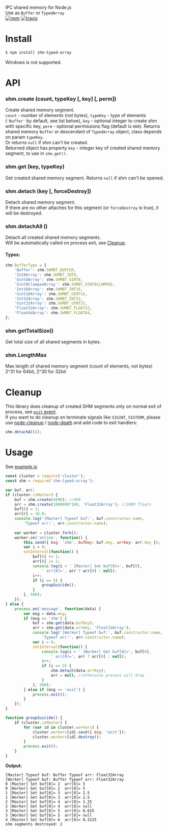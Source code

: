 IPC shared memory for Node.js  
Use as `Buffer` or `TypedArray`  
[![npm](https://img.shields.io/npm/v/shm-typed-array.svg)](https://www.npmjs.com/package/shm-typed-array) [![travis](https://travis-ci.org/ukrbublik/shm-typed-array.svg?branch=master)](https://travis-ci.com/github/ukrbublik/shm-typed-array)


# Install
``` bash
$ npm install shm-typed-array
```
Windows is not supported.


# API

### shm.create (count, typeKey [, key] [, perm])
Create shared memory segment.  
`count` - number of elements (not bytes), 
`typeKey` - type of elements (`'Buffer'` by default, see list below), 
`key` - optional integer to create shm with specific key, 
`perm` - optional permissions flag (default is `660`). 
Returns shared memory `Buffer` or descendant of `TypedArray` object, class depends on param `typeKey`.  
Or returns `null` if shm can't be created.  
Returned object has property `key` - integer key of created shared memory segment, to use in `shm.get()`.

### shm.get (key, typeKey)
Get created shared memory segment. 
Returns `null` if shm can't be opened.

### shm.detach (key [, forceDestroy])
Detach shared memory segment.  
If there are no other attaches for this segment (or `forceDestroy` is true), it will be destroyed.

### shm.detachAll ()
Detach all created shared memory segments.  
Will be automatically called on process exit, see [Cleanup](#cleanup).

#### Types:
```js
shm.BufferType = {
	'Buffer': shm.SHMBT_BUFFER,
	'Int8Array': shm.SHMBT_INT8,
	'Uint8Array': shm.SHMBT_UINT8,
	'Uint8ClampedArray': shm.SHMBT_UINT8CLAMPED,
	'Int16Array': shm.SHMBT_INT16,
	'Uint16Array': shm.SHMBT_UINT16,
	'Int32Array': shm.SHMBT_INT32,
	'Uint32Array': shm.SHMBT_UINT32,
	'Float32Array': shm.SHMBT_FLOAT32,
	'Float64Array': shm.SHMBT_FLOAT64,
};
```

### shm.getTotalSize()
Get total size of all shared segments in bytes.

### shm.LengthMax
Max length of shared memory segment (count of elements, not bytes)  
2^31 for 64bit, 2^30 for 32bit


# Cleanup
This library does cleanup of created SHM segments only on normal exit of process, see [`exit` event](https://nodejs.org/api/process.html#process_event_exit).  
If you want to do cleanup on terminate signals like `SIGINT`, `SIGTERM`, please use [node-cleanup](https://github.com/jtlapp/node-cleanup) / [node-death](https://github.com/jprichardson/node-death) and add code to exit handlers:
```js
shm.detachAll();
```


# Usage
See [example.js](https://github.com/ukrbublik/shm-typed-array/blob/master/test/example.js)

``` js
const cluster = require('cluster');
const shm = require('shm-typed-array');

var buf, arr;
if (cluster.isMaster) {
	buf = shm.create(4096); //4KB
	arr = shm.create(1000000*100, 'Float32Array'); //100M floats
	buf[0] = 1;
	arr[0] = 10.0;
	console.log('[Master] Typeof buf:', buf.constructor.name,
		'Typeof arr:', arr.constructor.name);
	
	var worker = cluster.fork();
	worker.on('online', function() {
		this.send({ msg: 'shm', bufKey: buf.key, arrKey: arr.key });
		var i = 0;
		setInterval(function() {
			buf[0] += 1;
			arr[0] /= 2;
			console.log(i + ' [Master] Set buf[0]=', buf[0],
				' arr[0]=', arr ? arr[0] : null);
			i++;
			if (i == 5) {
				groupSuicide();
			}
		}, 500);
	});
} else {
	process.on('message', function(data) {
		var msg = data.msg;
		if (msg == 'shm') {
			buf = shm.get(data.bufKey);
			arr = shm.get(data.arrKey, 'Float32Array');
			console.log('[Worker] Typeof buf:', buf.constructor.name,
				'Typeof arr:', arr.constructor.name);
			var i = 0;
			setInterval(function() {
				console.log(i + ' [Worker] Get buf[0]=', buf[0],
					' arr[0]=', arr ? arr[0] : null);
				i++;
				if (i == 2) {
					shm.detach(data.arrKey);
					arr = null; //otherwise process will drop
				}
			}, 500);
		} else if (msg == 'exit') {
			process.exit();
		}
	});
}

function groupSuicide() {
	if (cluster.isMaster) {
		for (var id in cluster.workers) {
		    cluster.workers[id].send({ msg: 'exit'});
		    cluster.workers[id].destroy();
		}
		process.exit();
	}
}
```

**Output:**
```
[Master] Typeof buf: Buffer Typeof arr: Float32Array
[Worker] Typeof buf: Buffer Typeof arr: Float32Array
0 [Master] Set buf[0]= 2  arr[0]= 5
0 [Worker] Get buf[0]= 2  arr[0]= 5
1 [Master] Set buf[0]= 3  arr[0]= 2.5
1 [Worker] Get buf[0]= 3  arr[0]= 2.5
2 [Master] Set buf[0]= 4  arr[0]= 1.25
2 [Worker] Get buf[0]= 4  arr[0]= null
3 [Master] Set buf[0]= 5  arr[0]= 0.625
3 [Worker] Get buf[0]= 5  arr[0]= null
4 [Master] Set buf[0]= 6  arr[0]= 0.3125
shm segments destroyed: 2
```
